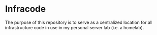 # Infracode

The purpose of this repository is to serve as a centralized location for all
infrastructure code in use in my personal server lab (i.e. a homelab).
